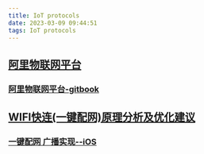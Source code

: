 ```yaml
---
title: IoT protocols
date: 2023-03-09 09:44:51
tags: IoT protocols
---
```



## [阿里物联网平台](https://help.aliyun.com/document_detail/157813.html?utm_content=g_1000230851&spm=5176.20966629.toubu.3.f2991ddcpxxvD1#title-d1m-689-5qx)

### [阿里物联网平台-gitbook](https://g.alicdn.com/aic/ilop-docs/2018.10.55/index.html)

## [WIFI快连(一键配网)原理分析及优化建议](https://blog.csdn.net/wit_732/article/details/115709866)

### [一键配网 广播实现--iOS](https://blog.csdn.net/huasali/article/details/117422617)
